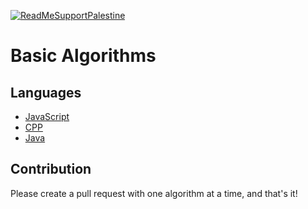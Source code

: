 [![ReadMeSupportPalestine](https://raw.githubusercontent.com/Safouene1/support-palestine-banner/master/banner-support.svg)](https://techforpalestine.org/learn-more)

# Basic Algorithms

## Languages
 - [JavaScript](https://github.com/UmairJibran/Basic-Algorithms/tree/main/javascript)
 - [CPP](https://github.com/UmairJibran/Basic-Algorithms/tree/main/CPP)
 - [Java](https://github.com/UmairJibran/Basic-Algorithms/tree/main/Java)

 ## Contribution
Please create a pull request with one algorithm at a time, and that's it!
